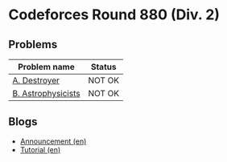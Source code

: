 # Codeforces Round 880 (Div. 2)

## Problems

|Problem name|Status|
|------------|---------|
| [A. Destroyer](problems/A._Destroyer.md)|NOT OK|
| [B. Astrophysicists](problems/B._Astrophysicists.md)|NOT OK|
## Blogs

- [Announcement (en)](blogs/Announcement_(en).md)
- [Tutorial (en)](blogs/Tutorial_(en).md)

